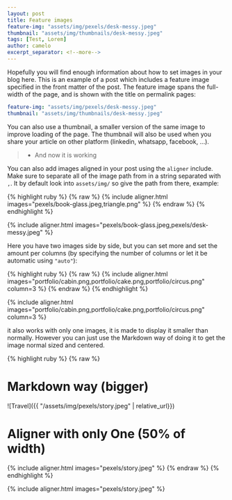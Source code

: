 ```yaml
---
layout: post
title: Feature images
feature-img: "assets/img/pexels/desk-messy.jpeg"
thumbnail: "assets/img/thumbnails/desk-messy.jpeg"
tags: [Test, Lorem]
author: camelo
excerpt_separator: <!--more-->
---
```


Hopefully you will find enough information about how to set images in your blog here.
This is an example of a post which includes a feature image specified in the front matter of the post. 
The feature image spans the full-width of the page, and is shown with the title on permalink pages:

<!--more-->

```yaml
feature-img: "assets/img/pexels/desk-messy.jpeg"
thumbnail: "assets/img/thumbnails/desk-messy.jpeg" 
```

You can also use a thumbnail, a smaller version of the same image to improve loading of the page.
The thumbnail will also be used when you share your article on other platform (linkedin, whatsapp, facebook, ...).

>  - And now it is working

You can also add images aligned in your post using the `aligner` include.
Make sure to separate all of the image path from in a string separated with `,`.
It by default look into `assets/img/` so give the path from there, example:

{% highlight ruby %}
{% raw %}
{% include aligner.html images="pexels/book-glass.jpeg,triangle.png" %}
{% endraw %}
{% endhighlight %}

{% include aligner.html images="pexels/book-glass.jpeg,pexels/desk-messy.jpeg" %}


Here you have two images side by side, but you can set more and set the amount per columns 
(by specifying the number of columns or let it be automatic using `"auto"`):

{% highlight ruby %}
{% raw %}
{% include aligner.html images="portfolio/cabin.png,portfolio/cake.png,portfolio/circus.png" column=3 %}
{% endraw %}
{% endhighlight %}

{% include aligner.html images="portfolio/cabin.png,portfolio/cake.png,portfolio/circus.png" column=3 %}

it also works with only one images, it is made to display it smaller than normally.
However you can just use the Markdown way of doing it to get the image normal sized and centered.

{% highlight ruby %}
{% raw %}
# Markdown way (bigger)
![Travel]({{ "/assets/img/pexels/story.jpeg" | relative_url}})
# Aligner with only One (50% of width)
{% include aligner.html images="pexels/story.jpeg" %}
{% endraw %}
{% endhighlight %}

{% include aligner.html images="pexels/story.jpeg" %}
